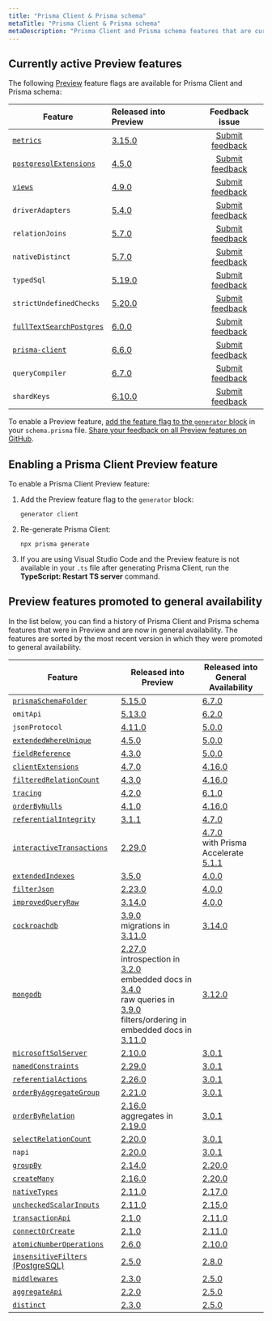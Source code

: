 ```yaml
---
title: "Prisma Client & Prisma schema"
metaTitle: "Prisma Client & Prisma schema"
metaDescription: "Prisma Client and Prisma schema features that are currently in Preview."
---
```


## Currently active Preview features

The following [Preview](/orm/more/releases#preview) feature flags are available for Prisma Client and Prisma schema:

| Feature                                                                               | Released into Preview                                          |                            Feedback issue                             |
| ------------------------------------------------------------------------------------- | :------------------------------------------------------------- | :-------------------------------------------------------------------: |
| [`metrics`](/orm/prisma-client/observability-and-logging/metrics)                     | [3.15.0](https://github.com/prisma/prisma/releases/tag/3.15.0) |   [Submit feedback](https://github.com/prisma/prisma/issues/13579)    |
| [`postgresqlExtensions`](/orm/prisma-schema/postgresql-extensions)                    | [4.5.0](https://github.com/prisma/prisma/releases/tag/4.5.0)   |   [Submit feedback](https://github.com/prisma/prisma/issues/15835)    |
| [`views`](/orm/prisma-schema/data-model/views)                                        | [4.9.0](https://github.com/prisma/prisma/releases/tag/4.9.0)   |   [Submit feedback](https://github.com/prisma/prisma/issues/17335)    |
| `driverAdapters`                                                                      | [5.4.0](https://github.com/prisma/prisma/releases/tag/5.4.0)   |    [Submit feedback](https://github.com/prisma/prisma/issues/3108)    |
| `relationJoins`                                                                       | [5.7.0](https://github.com/prisma/prisma/releases/tag/5.7.0)   | [Submit feedback](https://github.com/prisma/prisma/discussions/22288) |
| `nativeDistinct`                                                                      | [5.7.0](https://github.com/prisma/prisma/releases/tag/5.7.0)   | [Submit feedback](https://github.com/prisma/prisma/discussions/22287) |
| `typedSql`                                                                            | [5.19.0](https://github.com/prisma/prisma/releases/tag/5.19.0) | [Submit feedback](https://github.com/prisma/prisma/discussions/25106) |
| `strictUndefinedChecks`                                                               | [5.20.0](https://github.com/prisma/prisma/releases/tag/5.20.0) | [Submit feedback](https://github.com/prisma/prisma/discussions/25271) |
| [`fullTextSearchPostgres`](/orm/prisma-client/queries/full-text-search)               | [6.0.0](https://github.com/prisma/prisma/releases/tag/6.0.0)   |   [Submit feedback](https://github.com/prisma/prisma/issues/25773)    |
| [`prisma-client`](/orm/prisma-schema/overview/generators#prisma-client-preview)  | [6.6.0](https://pris.ly/release/6.6.0)                         |   [Submit feedback](https://github.com/prisma/prisma/issues/25773)    |
| `queryCompiler`                                                                       | [6.7.0](https://pris.ly/release/6.7.0)                         |      [Submit feedback](https://github.com/prisma/prisma/issues/)      |
| `shardKeys`                                                                           | [6.10.0](https://pris.ly/release/6.10.0)                       |      [Submit feedback](https://github.com/prisma/prisma/issues/)      |

To enable a Preview feature, [add the feature flag to the `generator` block](#enabling-a-prisma-client-preview-feature) in your `schema.prisma` file. [Share your feedback on all Preview features on GitHub](https://github.com/prisma/prisma/issues/3108).

## Enabling a Prisma Client Preview feature

To enable a Prisma Client Preview feature:

1. Add the Preview feature flag to the `generator` block:

   ```prisma
   generator client 
   ```

2. Re-generate Prisma Client:

   ```terminal
   npx prisma generate
   ```

3. If you are using Visual Studio Code and the Preview feature is not available in your `.ts` file after generating Prisma Client, run the **TypeScript: Restart TS server** command.

## Preview features promoted to general availability

In the list below, you can find a history of Prisma Client and Prisma schema features that were in Preview and are now in general availability. The features are sorted by the most recent version in which they were promoted to general availability.

| Feature                                                                                                                    | Released into Preview                                                                                                                                                                                                                                                                                                                                                                                                          | Released into General Availability                                                                                                                    |
| -------------------------------------------------------------------------------------------------------------------------- | ------------------------------------------------------------------------------------------------------------------------------------------------------------------------------------------------------------------------------------------------------------------------------------------------------------------------------------------------------------------------------------------------------------------------------ | ----------------------------------------------------------------------------------------------------------------------------------------------------- |
| [`prismaSchemaFolder`](/orm/prisma-schema/overview/location#multi-file-prisma-schema)                                      | [5.15.0](https://github.com/prisma/prisma/releases/tag/5.15.0)                                                                                                                                                                                                                                                                                                                                                                 | [6.7.0](https://pris.ly/release/6.7.0)                                                                                                                |
| `omitApi`                                                                                                                  | [5.13.0](https://github.com/prisma/prisma/releases/tag/5.13.0)                                                                                                                                                                                                                                                                                                                                                                 | [6.2.0](https://github.com/prisma/prisma/releases/tag/6.2.0)                                                                                          |
| `jsonProtocol`                                                                                                             | [4.11.0](https://github.com/prisma/prisma/releases/tag/4.11.0)                                                                                                                                                                                                                                                                                                                                                                 | [5.0.0](https://github.com/prisma/prisma/releases/tag/5.0.0)                                                                                          |
| [`extendedWhereUnique`](/orm/reference/prisma-client-reference#filter-on-non-unique-fields-with-userwhereuniqueinput)      | [4.5.0](https://github.com/prisma/prisma/releases/tag/4.5.0)                                                                                                                                                                                                                                                                                                                                                                   | [5.0.0](https://github.com/prisma/prisma/releases/tag/5.0.0)                                                                                          |
| [`fieldReference`](/orm/reference/prisma-client-reference#compare-columns-in-the-same-table)                               | [4.3.0](https://github.com/prisma/prisma/releases/tag/4.3.0)                                                                                                                                                                                                                                                                                                                                                                   | [5.0.0](https://github.com/prisma/prisma/releases/tag/5.0.0)                                                                                          |
| [`clientExtensions`](/orm/prisma-client/client-extensions)                                                                 | [4.7.0](https://github.com/prisma/prisma/releases/tag/4.7.0)                                                                                                                                                                                                                                                                                                                                                                   | [4.16.0](https://github.com/prisma/prisma/releases/tag/4.16.0)                                                                                        |
| [`filteredRelationCount`](/orm/prisma-client/queries/aggregation-grouping-summarizing#filter-the-relation-count)           | [4.3.0](https://github.com/prisma/prisma/releases/tag/4.3.0)                                                                                                                                                                                                                                                                                                                                                                   | [4.16.0](https://github.com/prisma/prisma/releases/tag/4.16.0)                                                                                        |
| [`tracing`](/orm/prisma-client/observability-and-logging/opentelemetry-tracing)                                            | [4.2.0](https://github.com/prisma/prisma/releases/tag/4.2.0)                                                                                                                                                                                                                                                                                                                                                                   | [6.1.0](https://github.com/prisma/prisma/releases/tag/6.1.0)                                                                                          |
| [`orderByNulls`](/orm/prisma-client/queries/filtering-and-sorting#sort-with-null-records-first-or-last)                    | [4.1.0](https://github.com/prisma/prisma/releases/tag/4.1.0)                                                                                                                                                                                                                                                                                                                                                                   | [4.16.0](https://github.com/prisma/prisma/releases/tag/4.16.0)                                                                                        |
| [`referentialIntegrity`](/orm/prisma-schema/data-model/relations/relation-mode)                                            | [3.1.1](https://github.com/prisma/prisma/releases/tag/3.1.1)                                                                                                                                                                                                                                                                                                                                                                   | [4.7.0](https://github.com/prisma/prisma/releases/tag/4.7.0)                                                                                          |
| [`interactiveTransactions`](/orm/prisma-client/queries/transactions#interactive-transactions)                              | [2.29.0](https://github.com/prisma/prisma/releases/tag/2.29.0)                                                                                                                                                                                                                                                                                                                                                                 | [4.7.0](https://github.com/prisma/prisma/releases/tag/4.7.0)<br />with Prisma Accelerate [5.1.1](https://github.com/prisma/prisma/releases/tag/5.1.1) |
| [`extendedIndexes`](/orm/prisma-schema/data-model/indexes)                                                                 | [3.5.0](https://github.com/prisma/prisma/releases/tag/3.5.0)                                                                                                                                                                                                                                                                                                                                                                   | [4.0.0](https://github.com/prisma/prisma/releases/tag/4.0.0)                                                                                          |
| [`filterJson`](/orm/prisma-client/special-fields-and-types/working-with-json-fields#filter-on-a-json-field-simple)         | [2.23.0](https://github.com/prisma/prisma/releases/tag/2.23.0)                                                                                                                                                                                                                                                                                                                                                                 | [4.0.0](https://github.com/prisma/prisma/releases/tag/4.0.0)                                                                                          |
| [`improvedQueryRaw`](/orm/prisma-client/using-raw-sql/raw-queries#raw-query-type-mapping)                                  | [3.14.0](https://github.com/prisma/prisma/releases/tag/3.14.0)                                                                                                                                                                                                                                                                                                                                                                 | [4.0.0](https://github.com/prisma/prisma/releases/tag/4.0.0)                                                                                          |
| [`cockroachdb`](/orm/overview/databases/cockroachdb)                                                                       | [3.9.0](https://github.com/prisma/prisma/releases/tag/3.9.0)<br />migrations in [3.11.0](https://github.com/prisma/prisma/releases/tag/3.11.0)                                                                                                                                                                                                                                                                                 | [3.14.0](https://github.com/prisma/prisma/releases/tag/3.14.0)                                                                                        |
| [`mongodb`](/orm/overview/databases/mongodb)                                                                               | [2.27.0](https://github.com/prisma/prisma/releases/tag/2.27.0)<br />introspection in [3.2.0](https://github.com/prisma/prisma/releases/tag/3.2.0)<br />embedded docs in [3.4.0](https://github.com/prisma/prisma/releases/tag/3.4.0)<br />raw queries in [3.9.0](https://github.com/prisma/prisma/releases/tag/3.9.0)<br />filters/ordering in embedded docs in [3.11.0](https://github.com/prisma/prisma/releases/tag/3.11.0) | [3.12.0](https://github.com/prisma/prisma/releases/tag/3.12.0)                                                                                        |
| [`microsoftSqlServer`](/orm/overview/databases/sql-server)                                                                 | [2.10.0](https://github.com/prisma/prisma/releases/tag/2.10.0)                                                                                                                                                                                                                                                                                                                                                                 | [3.0.1](https://github.com/prisma/prisma/releases/tag/3.0.1)                                                                                          |
| [`namedConstraints`](/orm/prisma-schema/data-model/database-mapping#constraint-and-index-names)                            | [2.29.0](https://github.com/prisma/prisma/releases/tag/2.29.0)                                                                                                                                                                                                                                                                                                                                                                 | [3.0.1](https://github.com/prisma/prisma/releases/tag/3.0.1)                                                                                          |
| [`referentialActions`](/orm/prisma-schema/data-model/relations/referential-actions)                                        | [2.26.0](https://github.com/prisma/prisma/releases/tag/2.26.0)                                                                                                                                                                                                                                                                                                                                                                 | [3.0.1](https://github.com/prisma/prisma/releases/tag/3.0.1)                                                                                          |
| [`orderByAggregateGroup`](/orm/prisma-client/queries/aggregation-grouping-summarizing#order-by-aggregate-group)            | [2.21.0](https://github.com/prisma/prisma/releases/tag/2.21.0)                                                                                                                                                                                                                                                                                                                                                                 | [3.0.1](https://github.com/prisma/prisma/releases/tag/3.0.1)                                                                                          |
| [`orderByRelation`](/orm/prisma-client/queries/filtering-and-sorting#sort-by-relation)                                     | [2.16.0](https://github.com/prisma/prisma/releases/tag/2.16.0)<br />aggregates in [2.19.0](https://github.com/prisma/prisma/releases/tag/2.19.0)                                                                                                                                                                                                                                                                               | [3.0.1](https://github.com/prisma/prisma/releases/tag/3.0.1)                                                                                          |
| [`selectRelationCount`](/orm/prisma-client/queries/aggregation-grouping-summarizing#count-relations)                       | [2.20.0](https://github.com/prisma/prisma/releases/tag/2.20.0)                                                                                                                                                                                                                                                                                                                                                                 | [3.0.1](https://github.com/prisma/prisma/releases/tag/3.0.1)                                                                                          |
| `napi`                                                                                                                     | [2.20.0](https://github.com/prisma/prisma/releases/tag/2.20.0)                                                                                                                                                                                                                                                                                                                                                                 | [3.0.1](https://github.com/prisma/prisma/releases/tag/3.0.1)                                                                                          |
| [`groupBy`](/orm/reference/prisma-client-reference#groupby)                                                                | [2.14.0](https://github.com/prisma/prisma/releases/tag/2.14.0)                                                                                                                                                                                                                                                                                                                                                                 | [2.20.0](https://github.com/prisma/prisma/releases/tag/2.20.0)                                                                                        |
| [`createMany`](/orm/reference/prisma-client-reference#createmany)                                                          | [2.16.0](https://github.com/prisma/prisma/releases/tag/2.16.0)                                                                                                                                                                                                                                                                                                                                                                 | [2.20.0](https://github.com/prisma/prisma/releases/tag/2.20.0)                                                                                        |
| [`nativeTypes`](/orm/prisma-schema/data-model/models#native-types-mapping)                                                 | [2.11.0](https://github.com/prisma/prisma/releases/tag/2.11.0)                                                                                                                                                                                                                                                                                                                                                                 | [2.17.0](https://github.com/prisma/prisma/releases/tag/2.17.0)                                                                                        |
| [`uncheckedScalarInputs`](/orm/prisma-client/queries/relation-queries#create-a-single-record-and-multiple-related-records) | [2.11.0](https://github.com/prisma/prisma/releases/tag/2.11.0)                                                                                                                                                                                                                                                                                                                                                                 | [2.15.0](https://github.com/prisma/prisma/releases/tag/2.15.0)                                                                                        |
| [`transactionApi`](/orm/prisma-client/queries/transactions#the-transaction-api)                                            | [2.1.0](https://github.com/prisma/prisma/releases/tag/2.1.0)                                                                                                                                                                                                                                                                                                                                                                   | [2.11.0](https://github.com/prisma/prisma/releases/tag/2.11.0)                                                                                        |
| [`connectOrCreate`](/orm/reference/prisma-client-reference#connectorcreate)                                                | [2.1.0](https://github.com/prisma/prisma/releases/tag/2.1.0)                                                                                                                                                                                                                                                                                                                                                                   | [2.11.0](https://github.com/prisma/prisma/releases/tag/2.11.0)                                                                                        |
| [`atomicNumberOperations`](/orm/reference/prisma-client-reference#atomic-number-operations)                                | [2.6.0](https://github.com/prisma/prisma/releases/tag/2.6.0)                                                                                                                                                                                                                                                                                                                                                                   | [2.10.0](https://github.com/prisma/prisma/releases/tag/2.10.0)                                                                                        |
| [`insensitiveFilters` (PostgreSQL)](/orm/prisma-client/queries/filtering-and-sorting#case-insensitive-filtering)           | [2.5.0](https://github.com/prisma/prisma/releases/tag/2.5.0)                                                                                                                                                                                                                                                                                                                                                                   | [2.8.0](https://github.com/prisma/prisma/releases/tag/2.8.0)                                                                                          |
| [`middlewares`](/orm/prisma-client/client-extensions/middleware)                                                           | [2.3.0](https://github.com/prisma/prisma/releases/tag/2.3.0)                                                                                                                                                                                                                                                                                                                                                                   | [2.5.0](https://github.com/prisma/prisma/releases/tag/2.5.0)                                                                                          |
| [`aggregateApi`](/orm/prisma-client/queries/aggregation-grouping-summarizing#aggregate)                                    | [2.2.0](https://github.com/prisma/prisma/releases/tag/2.2.0)                                                                                                                                                                                                                                                                                                                                                                   | [2.5.0](https://github.com/prisma/prisma/releases/tag/2.5.0)                                                                                          |
| [`distinct`](/orm/reference/prisma-client-reference#distinct)                                                              | [2.3.0](https://github.com/prisma/prisma/releases/tag/2.3.0)                                                                                                                                                                                                                                                                                                                                                                   | [2.5.0](https://github.com/prisma/prisma/releases/tag/2.5.0)                                                                                          |